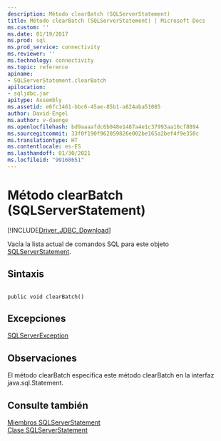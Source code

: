 ```yaml
---
description: Método clearBatch (SQLServerStatement)
title: Método clearBatch (SQLServerStatement) | Microsoft Docs
ms.custom: ''
ms.date: 01/19/2017
ms.prod: sql
ms.prod_service: connectivity
ms.reviewer: ''
ms.technology: connectivity
ms.topic: reference
apiname:
- SQLServerStatement.clearBatch
apilocation:
- sqljdbc.jar
apitype: Assembly
ms.assetid: e6fc1461-bbc6-45ae-85b1-a824aba51085
author: David-Engel
ms.author: v-daenge
ms.openlocfilehash: bd9aaaafdc6b048e1487a4e1c37993aa16cf8894
ms.sourcegitcommit: 33f0f190f962059826e002be165a2bef4f9e350c
ms.translationtype: HT
ms.contentlocale: es-ES
ms.lasthandoff: 01/30/2021
ms.locfileid: "99168651"
---
```

# <a name="clearbatch-method-sqlserverstatement"></a>Método clearBatch (SQLServerStatement)
[!INCLUDE[Driver_JDBC_Download](../../../includes/driver_jdbc_download.md)]

  Vacía la lista actual de comandos SQL para este objeto [SQLServerStatement](../../../connect/jdbc/reference/sqlserverstatement-class.md).  
  
## <a name="syntax"></a>Sintaxis  
  
```  
  
public void clearBatch()  
```  
  
## <a name="exceptions"></a>Excepciones  
 [SQLServerException](../../../connect/jdbc/reference/sqlserverexception-class.md)  
  
## <a name="remarks"></a>Observaciones  
 El método clearBatch especifica este método clearBatch en la interfaz java.sql.Statement.  
  
## <a name="see-also"></a>Consulte también  
 [Miembros SQLServerStatement](../../../connect/jdbc/reference/sqlserverstatement-members.md)   
 [Clase SQLServerStatement](../../../connect/jdbc/reference/sqlserverstatement-class.md)  
  
  
